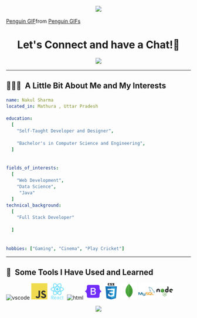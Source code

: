 <p align="center">
  <img src="https://capsule-render.vercel.app/api?type=waving&color=gradient&text=Hello!&height=100&section=header"/>
 <div class="tenor-gif-embed" data-postid="1111732398857856129" data-share-method="host" data-aspect-ratio="1" data-width="100%"><a href="https://tenor.com/view/penguin-gif-1111732398857856129">Penguin GIF</a>from <a href="https://tenor.com/search/penguin-gifs">Penguin GIFs</a></div> <script type="text/javascript" async src="https://tenor.com/embed.js"></script>
</p>



  
<h1 align="center">
  Let's Connect and have a Chat!💬
</h1>

<p align="center">

<a href="https://www.linkedin.com/in/nakul-sharma-53114822a/">
  <img height="50" src="https://user-images.githubusercontent.com/46517096/166973395-19676cd8-f8ec-4abf-83ff-da8243505b82.png"/>
</a>





</p>

---

<h2> 👨🏻‍💻 &nbsp;A Little Bit About Me and My Interests</h2>

```yaml
name: Nakul Sharma
located_in: Mathura , Uttar Pradesh

education:
  [
    "Self-Taught Developer and Designer",
    
    "Bachelor's in Computer Science and Engineering",
  ]


fields_of_interests:
  [
    "Web Development",
    "Data Science",
     "Java"
  ]
technical_background:
  [
    "Full Stack Developer"
   
  ]
  

hobbies: ["Gaming", "Cinema", "Play Cricket"]
```
  
---  
  
<h2> 🚀 &nbsp;Some Tools I Have Used and Learned</h2>
<p align="left">
<img src="https://cdn.jsdelivr.net/gh/devicons/devicon/icons/vscode/vscode-original.svg" alt="vscode" width="45" height="45"/>
<!-- <img src="https://raw.githubusercontent.com/devicons/devicon/master/icons/python/python-original-wordmark.svg" alt="python" width="45" height="45"/> -->
<!-- <img src="https://cdn.jsdelivr.net/gh/devicons/devicon/icons/c/c-original.svg" alt="cLang" width="45" height="45"/>
<img src="https://cdn.jsdelivr.net/gh/devicons/devicon/icons/cplusplus/cplusplus-original.svg" alt="cplusplus" width="45" height="45"/> -->
<img src="https://raw.githubusercontent.com/devicons/devicon/master/icons/javascript/javascript-original.svg" alt="javascript" width="45" height="45" />
<img src="https://raw.githubusercontent.com/devicons/devicon/master/icons/react/react-original-wordmark.svg" alt="react" width="45" height="45" />
<!-- <img src="https://cdn.jsdelivr.net/gh/devicons/devicon/icons/vuejs/vuejs-original-wordmark.svg" alt="VueJS" width="45" height="45"/> -->
<img src="https://cdn.jsdelivr.net/gh/devicons/devicon/icons/html5/html5-original.svg" alt="html" width="45" height="45"/>
<img src="https://raw.githubusercontent.com/devicons/devicon/master/icons/bootstrap/bootstrap-plain.svg" alt="bootstrap" width="45" height="45" />
<img src="https://raw.githubusercontent.com/devicons/devicon/master/icons/css3/css3-original-wordmark.svg" alt="css3" width="45" height="45" />
<img src="https://raw.githubusercontent.com/devicons/devicon/master/icons/mongodb/mongodb-original.svg" alt="mongodb" width="45" height="45" />
<img src="https://raw.githubusercontent.com/devicons/devicon/master/icons/mysql/mysql-original-wordmark.svg" alt="mysql" width="45" height="45" />
<img src="https://raw.githubusercontent.com/devicons/devicon/master/icons/nodejs/nodejs-original-wordmark.svg" alt="nodejs" width="45" height="45" />
<!-- <img src="https://cdn.jsdelivr.net/gh/devicons/devicon/icons/php/php-original.svg" alt="php" width="45" height="45"/> -->
<!-- <img src="https://cdn.jsdelivr.net/gh/devicons/devicon/icons/laravel/laravel-plain-wordmark.svg" alt="Laravel" width="45" height="45"/> -->
<!-- <img src="https://cdn.jsdelivr.net/gh/devicons/devicon/icons/flutter/flutter-original.svg" alt="flutter" width="45" height="45"/> -->
<!-- <img src="https://cdn.jsdelivr.net/gh/devicons/devicon/icons/docker/docker-original.svg" alt="docker" width="45" height="45"/>
<img src="https://cdn.jsdelivr.net/gh/devicons/devicon/icons/kubernetes/kubernetes-plain.svg" alt="kubernetes" width="45" height="45"/>
<img src="https://cdn.jsdelivr.net/gh/devicons/devicon/icons/amazonwebservices/amazonwebservices-plain-wordmark.svg" width="45" height="45"/>
<img src="https://cdn.jsdelivr.net/gh/devicons/devicon/icons/linux/linux-original.svg" alt="linux" width="45" height="45"/>       
<img src="https://cdn.jsdelivr.net/gh/devicons/devicon/icons/git/git-original.svg" alt="git" width="45" height="45"/>
<img src="https://cdn.jsdelivr.net/gh/devicons/devicon/icons/bash/bash-original.svg" alt="bash" width="45" height="45"/>
<img src="https://cdn.jsdelivr.net/gh/devicons/devicon/icons/figma/figma-original.svg" alt="figma" width="45" height="45"/>    -->
</p>

<p align="center">
  <img src="https://capsule-render.vercel.app/api?type=waving&color=gradient&height=100&section=footer"/>
</p>
